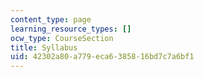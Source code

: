 ```yaml
---
content_type: page
learning_resource_types: []
ocw_type: CourseSection
title: Syllabus
uid: 42302a80-a779-eca6-3858-16bd7c7a6bf1
---
```

